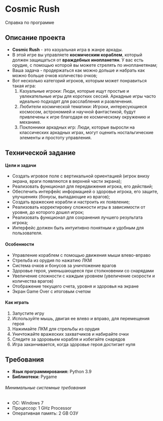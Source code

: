 # Cosmic Rush
Справка по программе

## Описание проекта

* **Cosmic Rush** - это казуальная игра в жанре аркады.
* В этой игре вы управляете **космическим кораблем**, который должен защищаться от **враждебных инопланетян**.
У вас есть орудие, с помощью которой вы можете стрелять по инопланетянам;
* Ваша задача - продержаться как можно дольше и набрать как можно больше очков количество очков;
* Вот несколько категорий игроков, которым может понравиться такая игра:
  1) Казуальные игроки: Люди, которые ищут простые и увлекательные игры для коротких сессий. Аркадные игры часто идеально подходят для расслабления и развлечения.
  2) Любители космической тематики: Игроки, интересующиеся космосом, астрономией и научной фантастикой, будут привлечены к игре благодаря ее космическому окружению и механике.
  3) Поклонники аркадных игр: Люди, которые выросли на классических аркадных играх, могут оценить ностальгические элементы и простоту управления.

## Технической задание

#### Цели и задачи
- Создать игровое поле с вертикальной ориентацией (игрок внизу экрана, враги появляются в верхней части экрана);
- Реализовать функционал для передвижения игрока, его действий;
- Обеспечить интерфейс информацией о здоровье игрока, его защите, улучшениях (бонусы, выпадающие из врагов);
- Создать вражеские корабли и настроить их появление;
- Реализовать корректировку сложности игры в зависимости от уровня, до которого дошел игрок;
- Реализовать функционал для сохранения лучшего результата игрока;
- Интерфейс должен быть интуитивно понятным и удобным для пользователя.

#### Особенности
- Управление кораблем с помощью движения мыши влево-вправо
- Стрельба из орудия по нажатию ЛКМ
- Система очков и бонусов за уничтожение врагов
- Здоровье героя, уменьшающееся при столкновении со снарядами
- Увеличение сложности с каждым уровнем (увеличение скорости и количества врагов)
- Отображение текущего счета, уровня и здоровья на экране
- Экран Game Over с итоговым счетом

#### Как играть
1. Запустите игру
2. Используйте мышь, двигая ее влево и вправо, для перемещения героя
3. Нажимайте ЛКМ для стрельбы из орудия
4. Уничтожайте вражеских захватчиков и набирайте очки
5. Следите за здоровьем корабля и избегайте снарядов
6. Игра заканчивается, когда здоровье героя достигает нуля

## Требования

- **Язык программирования:** Python 3.9
- **Библиотеки:** Pygame

###### Минимальные системные требования
- ОС: Windows 7
- Процессор: 1 GHz Processor
- Оперативная память: 2 GB ОЗУ

